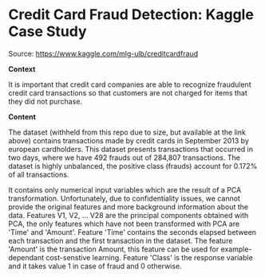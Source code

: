 # **Credit Card Fraud Detection: Kaggle Case Study**

Source: https://www.kaggle.com/mlg-ulb/creditcardfraud 

**Context**  
  
It is important that credit card companies are able to recognize fraudulent credit card transactions so that customers are not charged for items that they did not purchase.
  
**Content**  
  
The dataset (withheld from this repo due to size, but available at the link above) contains transactions made by credit cards in September 2013 by european cardholders. This dataset presents transactions that occurred in two days, where we have 492 frauds out of 284,807 transactions. The dataset is highly unbalanced, the positive class (frauds) account for 0.172% of all transactions.

It contains only numerical input variables which are the result of a PCA transformation. Unfortunately, due to confidentiality issues, we cannot provide the original features and more background information about the data. Features V1, V2, ... V28 are the principal components obtained with PCA, the only features which have not been transformed with PCA are 'Time' and 'Amount'. Feature 'Time' contains the seconds elapsed between each transaction and the first transaction in the dataset. The feature 'Amount' is the transaction Amount, this feature can be used for example-dependant cost-senstive learning. Feature 'Class' is the response variable and it takes value 1 in case of fraud and 0 otherwise.  
  